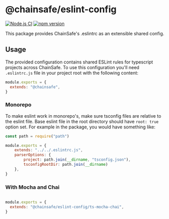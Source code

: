 # @chainsafe/eslint-config

[![Node.js CI](https://github.com/ChainSafe/eslint-config/actions/workflows/ci.yaml/badge.svg?branch=main)](https://github.com/ChainSafe/eslint-config/actions/workflows/ci.yaml)
[![npm version](https://badge.fury.io/js/@chainsafe%2Feslint-config.svg)](https://badge.fury.io/js/@chainsafe%2Feslint-config)

This package provides ChainSafe's .eslintrc as an extensible shared config.

## Usage

The provided configuration contains shared ESLint rules for typescript projects across ChainSafe. To use this configuration you'll need `.eslintrc.js` file in your project root with the following content:

```js
module.exports = {
  extends: "@chainsafe",
}

```

### Monorepo

To make eslint work in monorepo's, make sure tsconfig files are relative to the eslint file.
Base eslint file in the root directory should have `root: true` option set.
For example in the package, you would have something like:

```js
const path = require("path")

module.exports = {
    extends: "../../.eslintrc.js",
    parserOptions: {
        project: path.join(__dirname, "tsconfig.json"),
        tsconfigRootDir: path.join(__dirname)
    },
}
```

### With Mocha and Chai

```js

module.exports = {
  extends: "@chainsafe/eslint-config/ts-mocha-chai",
}

```